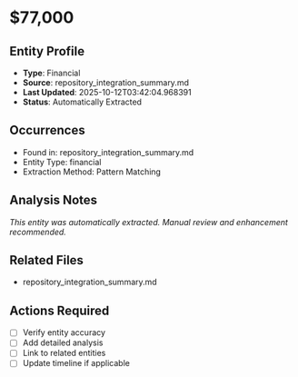 # $77,000

## Entity Profile
- **Type**: Financial
- **Source**: repository_integration_summary.md
- **Last Updated**: 2025-10-12T03:42:04.968391
- **Status**: Automatically Extracted

## Occurrences
- Found in: repository_integration_summary.md
- Entity Type: financial
- Extraction Method: Pattern Matching

## Analysis Notes
*This entity was automatically extracted. Manual review and enhancement recommended.*

## Related Files
- repository_integration_summary.md

## Actions Required
- [ ] Verify entity accuracy
- [ ] Add detailed analysis
- [ ] Link to related entities
- [ ] Update timeline if applicable
